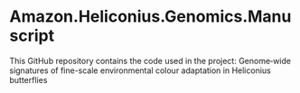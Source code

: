 # Amazon.Heliconius.Genomics.Manuscript
This GitHub repository contains the code used in the project: Genome‐wide signatures of fine-scale environmental colour adaptation in Heliconius butterflies 
